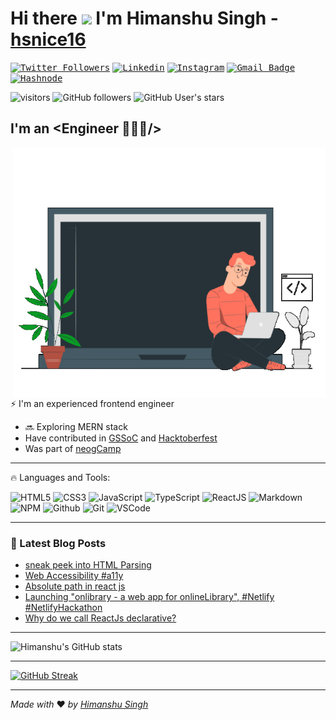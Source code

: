 # Hi there <img src="https://media.giphy.com/media/hvRJCLFzcasrR4ia7z/giphy.gif" width="40px"> I'm Himanshu Singh - [hsnice16][linkedin] 
 
<!-- Social -->

<kbd>[![Twitter Followers](https://img.shields.io/twitter/follow/hsnice16?color=1DA1F2&logo=twitter&style=flat)](https://twitter.com/intent/follow?original_referer=https%3A%2F%2Fgithub.com%2Fhsnice16&screen_name=hsnice16)</kbd>
<kbd>[![Linkedin](https://img.shields.io/badge/-hsnice16-blue?style=flat&logo=linkedin&logoColor=white&link=https://www.linkedin.com/in/hsnice16/)](https://www.linkedin.com/in/hsnice16/)</kbd>
<kbd>[![Instagram](https://img.shields.io/badge/-hsnice16-purple?style=flat&logo=instagram&logoColor=white&link=https://instagram.com/hsnice16/)](https://instagram.com/hsnice16)</kbd>
<kbd>[![Gmail Badge](https://img.shields.io/badge/-hsnice16@gmail.com-c14438?style=flat&logo=gmail&logoColor=white&link=mailto:hsnice16@gmail.com)](mailto:hsnice16@gmail.com)</kbd>
<kbd>[![Hashnode](https://img.shields.io/badge/-himanshu's%20blog-2962FF?logo=hashnode&logoColor=white)](https://dynamicprogrammer.hashnode.dev/)</kbd>

<!-- Github Profile -->
![visitors](https://visitor-badge.glitch.me/badge?page_id=hsnice16.hsnice16)
![GitHub followers](https://img.shields.io/github/followers/hsnice16?style=social)
![GitHub User's stars](https://img.shields.io/github/stars/hsnice16?affiliations=OWNER%2CCOLLABORATOR%2CORGANIZATION_MEMBER&style=social)

## I'm an <Engineer 🧑🏻‍💻/> 

<div align="top">
  <img align="right" src="home_anime.gif" width="500" height="400" />
</div>

⚡ I'm an experienced frontend engineer
- 🔜 Exploring MERN stack
- Have contributed in [GSSoC](https://gssoc.girlscript.tech/) and [Hacktoberfest](https://hacktoberfest.com/)
- Was part of [neogCamp](https://neog.camp/)

---

🔥 Languages and Tools:
  
![HTML5](https://img.shields.io/badge/-HTML5-E34F26?logo=html5&logoColor=white)
![CSS3](https://img.shields.io/badge/-CSS3-1572B6?logo=css3&logoColor=white)
![JavaScript](https://img.shields.io/badge/JavaScript-323330?style=flat&logo=javascript&logoColor=F7DF1E)
![TypeScript](https://img.shields.io/badge/TypeScript-007ACC?style=flat&logo=typescript&logoColor=white)
![ReactJS](https://img.shields.io/badge/ReactJS-20232A?style=flat&logo=react&logoColor=61DAFB)
![Markdown](https://img.shields.io/badge/-Markdown-181717?logo=markdown&logoColor=white)
![NPM](https://img.shields.io/badge/-npm-CB3837?logo=npm&logoColor=white)
![Github](https://img.shields.io/badge/-Github-181717?logo=github&logoColor=white)
![Git](https://img.shields.io/badge/-Git-F05032?logo=git&logoColor=white)
![VSCode](https://img.shields.io/badge/-Visual%20Studio%20Code-0078d7?logo=visualstudiocode&logoColor=white)

---

### 📕 Latest Blog Posts

<!-- BLOG-POST-LIST:START -->
- [sneak peek into HTML Parsing](https://dynamicprogrammer.hashnode.dev/sneak-peek-into-html-parsing)
- [Web Accessibility #a11y](https://dynamicprogrammer.hashnode.dev/web-accessibility-a11y)
- [Absolute path in react js](https://dynamicprogrammer.hashnode.dev/absolute-path-in-react-js)
- [Launching &quot;onlibrary - a web app for onlineLibrary&quot;, #Netlify #NetlifyHackathon](https://dynamicprogrammer.hashnode.dev/onlibrary-a-web-app-for-onlinelibrary)
- [Why do we call ReactJs declarative?](https://dynamicprogrammer.hashnode.dev/why-do-we-call-reactjs-declarative)
<!-- BLOG-POST-LIST:END -->

---

![Himanshu's GitHub stats](https://github-readme-stats.vercel.app/api?username=hsnice16&hide=issues,contribs&show_icons=true&theme=radical)

---

[![GitHub Streak](http://github-readme-streak-stats.herokuapp.com?user=hsnice16&theme=radical&date_format=M%20j%5B%2C%20Y%5D)](https://git.io/streak-stats)

---

*Made with* ♥️ *by [Himanshu Singh][linkedin]*

[twitter]: https://twitter.com/hsnice16
[instagram]: https://instagram.com/hsnice16
[linkedin]: https://www.linkedin.com/in/hsnice16/
[blog]: https://dynamicprogrammer.hashnode.dev

